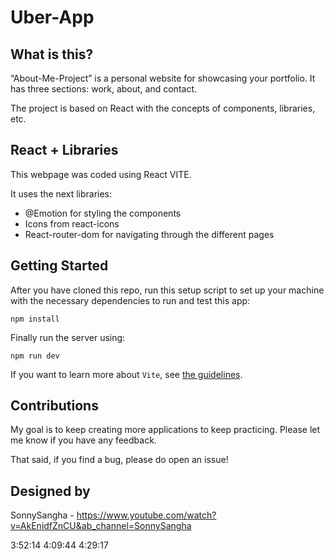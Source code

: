 # Uber-App

## What is this?

“About-Me-Project” is a personal website for showcasing your portfolio. It has three sections: work, about, and contact.

The project is based on React with the concepts of components, libraries, etc.

<!-- ![homepage](
https://raw.githubusercontent.com/Angelinis/About-me-HTML-CSS-Project/main/Images/Screen_1.JPG)

![details1](
https://raw.githubusercontent.com/Angelinis/About-me-HTML-CSS-Project/main/Images/Screen_2.JPG)

![details2](
https://raw.githubusercontent.com/Angelinis/About-me-HTML-CSS-Project/main/Images/Screen_3.JPG) -->

## React + Libraries

This webpage was coded using React VITE.

It uses the next libraries:

- @Emotion for styling the components
- Icons from react-icons
- React-router-dom for navigating through the different pages

## Getting Started

After you have cloned this repo, run this setup script to set up your machine
with the necessary dependencies to run and test this app:

    npm install

Finally run the server using:

    npm run dev

If you want to learn more about `Vite`, see [the guidelines][vite].

[vite]: https://vitejs.dev/guide/

## Contributions

My goal is to keep creating more applications to keep practicing. Please let
me know if you have any feedback.

That said, if you find a bug, please do open an issue!

## Designed by

SonnySangha - https://www.youtube.com/watch?v=AkEnidfZnCU&ab_channel=SonnySangha

3:52:14
4:09:44
4:29:17
